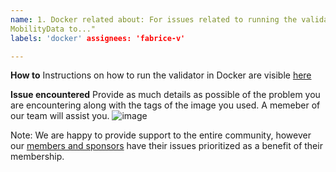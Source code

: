 ```yaml
---
name: 1. Docker related about: For issues related to running the validator in Docker title: "I need support from
MobilityData to..."
labels: 'docker' assignees: 'fabrice-v'

---
```


**How to**
Instructions on how to run the validator in Docker are
visible [here](https://github.com/MobilityData/gtfs-validator/blob/master/README.md#via-docker-image)

**Issue encountered**
Provide as much details as possible of the problem you are encountering along with the tags of the image you used. A
memeber of our team will assist
you. ![image](https://user-images.githubusercontent.com/55884852/97317843-9ebc1800-1841-11eb-9dc2-41ff2be624e8.png)

Note: We are happy to provide support to the entire community, however
our [members and sponsors](https://mobilitydata.org/members/) have their issues prioritized as a benefit of their
membership.
